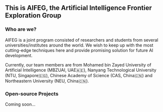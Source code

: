 ## This is AIFEG, the Artificial Intelligence Frontier Exploration Group

### Who are we?

AIFEG is a joint program consisted of researchers and students from several universities/institutes around the world. We wish to keep up with the most cutting-edge techniques here and provide promising solution for future AI development.

Currently, our team members are from Mohamed bin Zayed University of Artificial Intelligence (MBZUAI, UAE🇦🇪), Nanyang Technological University (NTU, Singapore🇸🇬), Chinese Academy of Science (CAS, China🇨🇳) and Northeastern University (NEU, China🇨🇳).

### Open-source Projects

Coming soon...
<!--

**Here are some ideas to get you started:**

🙋‍♀️ A short introduction - what is your organization all about?
🌈 Contribution guidelines - how can the community get involved?
👩‍💻 Useful resources - where can the community find your docs? Is there anything else the community should know?
🍿 Fun facts - what does your team eat for breakfast?
🧙 Remember, you can do mighty things with the power of [Markdown](https://docs.github.com/github/writing-on-github/getting-started-with-writing-and-formatting-on-github/basic-writing-and-formatting-syntax)
-->
